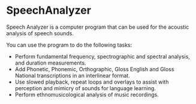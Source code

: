 <h1>SpeechAnalyzer</h1>
<p>Speech Analyzer is a computer program that can be used for the acoustic analysis of speech sounds.</p>
<p>You can use the program to do the following tasks:</p>
<ul>
<li>Perform fundamental frequency, spectrographic and spectral analysis, and duration measurements.</li>
<li>Add Phonetic, Phonemic, Orthographic, Gloss English and Gloss National transcriptions in an interlinear format.</li>
<li>Use slowed playback, repeat loops and overlays to assist with perception and mimicry of sounds for language learning.</li>
<li>Perform ethnomusicological analysis of music recordings.</li>
</ul>
